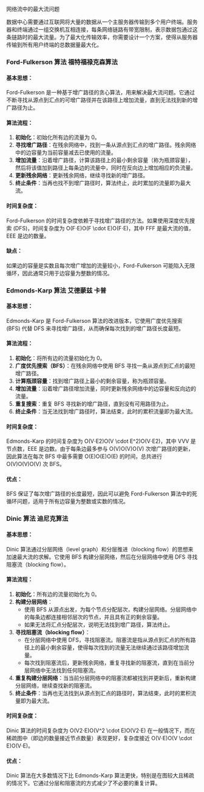 网络流中的最大流问题

数据中心需要通过互联网将大量的数据从一个主服务器传输到多个用户终端。服务器和终端通过一组交换机互相连接，每条网络链路有带宽限制，表示数据包通过这条链路时的最大流量。为了最大化传输效率，你需要设计一个方案，使得从服务器传输到所有用户终端的总数据量最大化。

### Ford-Fulkerson 算法 福特福禄克森算法

#### 基本思想：

Ford-Fulkerson 是一种基于增广路径的贪心算法，用来解决最大流问题。它通过不断寻找从源点到汇点的可增广路径并在该路径上增加流量，直到无法找到新的增广路径为止。

#### 算法流程：

1. **初始化**：初始化所有边的流量为 0。
2. **寻找增广路径**：在残余网络中，找到一条从源点到汇点的增广路径。残余网络中的边容量为当前容量减去已使用的流量。
3. **增加流量**：沿着增广路径，计算该路径上的最小剩余容量（称为瓶颈容量），然后将该值加到路径上每条边的流量中，同时在反向边上增加相应的负流量。
4. **更新残余网络**：更新残余网络，继续寻找新的增广路径。
5. **终止条件**：当再也找不到增广路径时，算法终止，此时累加的流量即为最大流。

#### 时间复杂度：

Ford-Fulkerson 的时间复杂度依赖于寻找增广路径的方法。如果使用深度优先搜索 (DFS)，时间复杂度为 O(F⋅E)O(F \cdot E)O(F⋅E)，其中 FFF 是最大流的值，EEE 是边的数量。

#### 缺点：

如果边的容量是实数且每次增广增加的流量较小，Ford-Fulkerson 可能陷入无限循环，因此通常只用于边容量为整数的情况。

### Edmonds-Karp 算法 艾德蒙兹 卡普

#### 基本思想：

Edmonds-Karp 是 Ford-Fulkerson 算法的改进版本，它使用广度优先搜索 (BFS) 代替 DFS 来寻找增广路径，从而确保每次找到的增广路径长度最短。

#### 算法流程：

1. **初始化**：将所有边的流量初始化为 0。
2. **广度优先搜索（BFS）**：在残余网络中使用 BFS 寻找一条从源点到汇点的最短增广路径。
3. **计算瓶颈容量**：找到增广路径上最小的剩余容量，称为瓶颈容量。
4. **增加流量**：沿着增广路径增加流量，同时更新残余网络中的边容量和反向边的流量。
5. **重复搜索**：重复 BFS 寻找新的增广路径，直到没有可用路径为止。
6. **终止条件**：当无法找到增广路径时，算法结束，此时的累积流量即为最大流。

#### 时间复杂度：

Edmonds-Karp 的时间复杂度为 O(V⋅E2)O(V \cdot E^2)O(V⋅E2)，其中 VVV 是节点数，EEE 是边数。由于每条边最多参与 O(V)O(V)O(V) 次增广路径的更新，因此算法在每次 BFS 中最多需要 O(E)O(E)O(E) 的时间，总共进行 O(V)O(V)O(V) 次 BFS。

#### 优点：

BFS 保证了每次增广路径的长度最短，因此可以避免 Ford-Fulkerson 算法中的死循环问题，适用于所有边容量为整数或实数的情况。

### Dinic 算法 迪尼克算法

#### 基本思想：

Dinic 算法通过分层网络（level graph）和分层推进（blocking flow）的思想来加速最大流的求解。它使用 BFS 构建分层网络，然后在分层网络中使用 DFS 寻找阻塞流（blocking flow）。

#### 算法流程：

1. **初始化**：所有边的流量初始化为 0。
2. **构建分层网络**：
    - 使用 BFS 从源点出发，为每个节点分配层次，构建分层网络。分层网络中的每条边都连接相邻层次的节点，并且具有正的剩余容量。
    - 如果无法将汇点分配层次，说明无法找到增广路径，算法终止。
3. **寻找阻塞流（blocking flow）**：
    - 在分层网络中使用 DFS，寻找阻塞流。阻塞流是指从源点到汇点的所有路径上的最小剩余容量，使得每次找到的流量无法继续通过该路径增加流量。
    - 每次找到阻塞流后，更新残余网络，重复寻找新的阻塞流，直到在当前分层网络中无法找到任何阻塞流。
4. **重复构建分层网络**：当当前分层网络中的阻塞流都被找到并更新后，重新构建分层网络，继续查找新的阻塞流。
5. **终止条件**：当再也无法找到从源点到汇点的路径时，算法结束，此时的累积流量即为最大流。

#### 时间复杂度：

Dinic 算法的时间复杂度为 O(V2⋅E)O(V^2 \cdot E)O(V2⋅E) 在一般情况下，而在稀疏图中（即边的数量接近节点数量）表现更好，复杂度接近 O(V⋅E)O(V \cdot E)O(V⋅E)。

#### 优点：

Dinic 算法在大多数情况下比 Edmonds-Karp 算法更快，特别是在图较大且稀疏的情况下。它通过分层和阻塞流的方式减少了不必要的重复计算。
